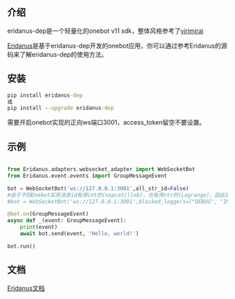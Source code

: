 ## 介绍
eridanus-dep是一个轻量化的onebot v11 sdk，整体风格参考了[yirimirai](https://yiri-mirai.wybxc.cc/)

[Eridanus](https://github.com/avilliai/Eridanus)是基于eridanus-dep开发的onebot应用，你可以通过参考Eridanus的源码来了解eridanus-dep的使用方法。
## 安装
```cmd
pip install eridanus-dep
或
pip install --upgrade eridanus-dep
```
需要开启onebot实现的正向ws端口3001，access_token留空不要设置。
## 示例
```python

from Eridanus.adapters.websocket_adapter import WebSocketBot
from Eridanus.event.events import GroupMessageEvent

bot = WebSocketBot('ws://127.0.0.1:3001',all_str_id=False) 
#由于不同Onebot实现消息id有用int的(napcat/llob)，也有用str的(Lagrange)，因此提供all_str_id选项，在发送前自动处理id
#bot = WebSocketBot('ws://127.0.0.1:3001',blocked_loggers=["DEBUG", "INFO_MSG"]) #像这样屏蔽指定logger

@bot.on(GroupMessageEvent)
async def _(event: GroupMessageEvent):
    print(event)
    await bot.send(event, 'Hello, world!')

bot.run()
```
## 文档
[Eridanus文档](https://eridanus-doc.netlify.app/)
